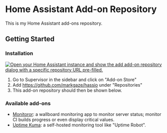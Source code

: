 # Home Assistant Add-on Repository

This is my Home Assistant add-ons repository.

## Getting Started

### Installation

[![Open your Home Assistant instance and show the add add-on repository dialog with a specific repository URL pre-filled.](https://my.home-assistant.io/badges/supervisor_add_addon_repository.svg)](https://my.home-assistant.io/redirect/supervisor_add_addon_repository/?repository_url=https%3A%2F%2Fgithub.com%2Fmarkgaze%2Fhassio)

1. Go to Supervisor in the sidebar and click on "Add-on Store"
2. Add https://github.com/markgaze/hassio under "Repositories"
3. This add-on repository should then be shown below.

### Available add-ons

- [Monitoror](/monitoror): a wallboard monitoring app to monitor server status; monitor CI builds progress or even display critical values.
- [Uptime Kuma](/uptime-kuma): a self-hosted monitoring tool like "Uptime Robot".
